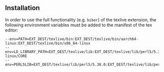 Installation
------------
In order to use the full functionality (e.g. `biber`) of the texlive extension, the following environment variables must be added to the manifest of the tex editor:

```
--env=PATH=EXT_DEST/texlive/bin:EXT_DEST/texlive/bin/aarch64-linux:EXT_DEST/texlive/bin/x86_64-linux
--env=LD_LIBRARY_PATH=EXT_DEST/texlive/lib:EXT_DEST/texlive/lib/perl5/5.38.0/x86_64-linux/CORE
--env=PERL5LIB=EXT_DEST/texlive/lib/perl5/5.38.0:EXT_DEST/texlive/lib/perl5/site_perl/5.38.0
```
